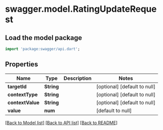 # swagger.model.RatingUpdateRequest

## Load the model package
```dart
import 'package:swagger/api.dart';
```

## Properties
Name | Type | Description | Notes
------------ | ------------- | ------------- | -------------
**targetId** | **String** |  | [optional] [default to null]
**contextType** | **String** |  | [optional] [default to null]
**contextValue** | **String** |  | [optional] [default to null]
**value** | **num** |  | [default to null]

[[Back to Model list]](../README.md#documentation-for-models) [[Back to API list]](../README.md#documentation-for-api-endpoints) [[Back to README]](../README.md)


